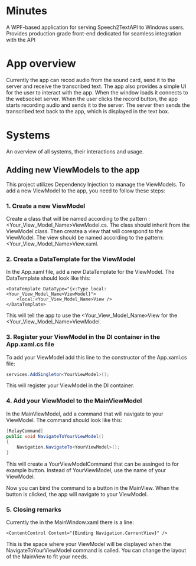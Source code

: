 # Minutes
A WPF-based application for serving Speech2TextAPI to Windows users. 
Provides production grade front-end dedicated for seamless integration with the API

# App overview
Currently the app can recod audio from the sound card, send it to the server and receive the transcribed text. The app also provides a simple UI for the user to interact with the app.
When the window loads it connects to the websocket server. When the user clicks the record button, the app starts recording audio and sends it to the server. The server then sends the transcribed text back to the app, which is displayed in the text box.

# Systems
An overview of all systems, their interactions and usage.

## Adding new ViewModels to the app
This project utilizes Dependency Injection to manage the ViewModels. To add a new ViewModel to the app, you need to follow these steps:
### 1. Create a new ViewModel
Create a class that will be named according to the pattern : <Your_View_Model_Name>ViewModel.cs. The class should inherit from the ViewModel class.
Then createa a view that will corespond to the ViewModel. The view should be named according to the pattern: <Your_View_Model_Name>View.xaml.
### 2. Creata a DataTemplate for the ViewModel
In the App.xaml file, add a new DataTemplate for the ViewModel. The DataTemplate should look like this:
```xaml
<DataTemplate DataType="{x:Type local:<Your_View_Model_Name>ViewModel}">
	<local:<Your_View_Model_Name>View />
</DataTemplate>
```
This will tell the app to use the <Your_View_Model_Name>View for the <Your_View_Model_Name>ViewModel.

### 3. Register your ViewModel in the DI container in the App.xaml.cs file
To add your ViewModel add this line to the constructor of the App.xaml.cs file:
```csharp
services.AddSingleton<YourViewModel>();
```
This will register your ViewModel in the DI container.

### 4. Add your ViewModel to the MainViewModel
In the MainViewModel, add a command that will navigate to your ViewModel. The command should look like this:
```csharp
[RelayCommand]
public void NavigateToYourViewModel()
{
	Navigation.NavigateTo<YourViewModel>();
}
```
This will create a YourViewModelCommand that can be assinged to for example button. Instead of YourViewModel, use the name of your ViewModel.

Now you can bind the command to a button in the MainView. When the button is clicked, the app will navigate to your ViewModel.

### 5. Closing remarks
Currently the in the MainWindow.xaml there is a line:
```xaml
<ContentControl Content="{Binding Navigation.CurrentView}" />
```
This is the space where your ViewModel will be displayed when the NavigateToYourViewModel command is called. You can change the layout of the MainView to fit your needs.
